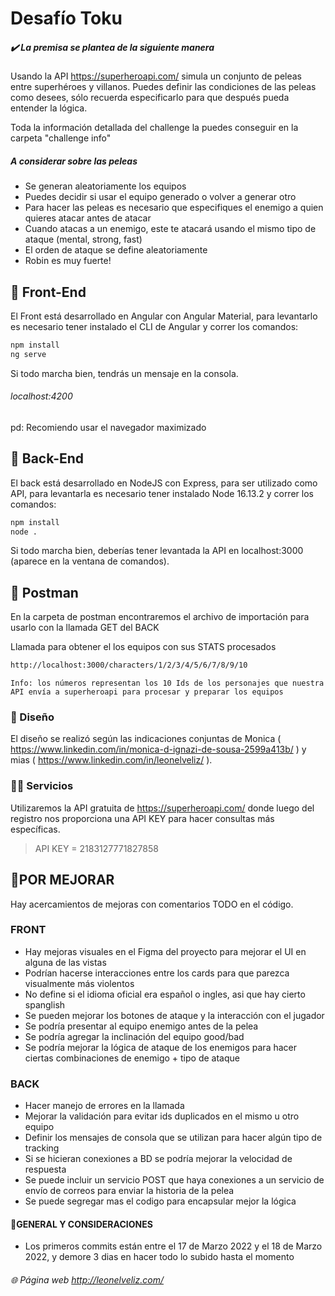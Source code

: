 # Desafío Toku
##### ✔️  La premisa se plantea de la siguiente manera

Usando la API https://superheroapi.com/ simula un conjunto de peleas entre superhéroes y villanos. Puedes definir las condiciones de las peleas como desees, sólo recuerda especificarlo para que después pueda entender la lógica.

Toda la información detallada del challenge la puedes conseguir en la carpeta "challenge info"

##### A considerar sobre las peleas
- Se generan aleatoriamente los equipos
- Puedes decidir si usar el equipo generado o volver a generar otro
- Para hacer las peleas es necesario que especifiques el enemigo a quien quieres atacar antes de atacar
- Cuando atacas a un enemigo, este te atacará usando el mismo tipo de ataque (mental, strong, fast)
- El orden de ataque se define aleatoriamente
- Robin es muy fuerte! 

## 🎨 Front-End
El Front está desarrollado en Angular con Angular Material, para levantarlo es necesario tener instalado el CLI de Angular y correr los comandos:
```sh
npm install
ng serve
```
Si todo marcha bien, tendrás un mensaje en la consola.
######  localhost:4200

pd: Recomiendo usar el navegador maximizado
## 🤖 Back-End
El back está desarrollado en NodeJS con Express, para ser utilizado como API, para levantarla es necesario tener instalado Node 16.13.2 y correr los comandos:
```sh
npm install
node .
```
Si todo marcha bien, deberías tener levantada la API en localhost:3000 (aparece en la ventana de comandos).

## 💬 Postman
En la carpeta de postman encontraremos el archivo de importación para usarlo con la llamada GET del BACK

 Llamada para obtener el los equipos con sus STATS procesados
```sh
http://localhost:3000/characters/1/2/3/4/5/6/7/8/9/10
```
`Info: los números representan los 10 Ids de los personajes que nuestra API envía a superheroapi para procesar y preparar los equipos`

### 🍪 Diseño

El diseño se realizó según las indicaciones conjuntas de Monica ( https://www.linkedin.com/in/monica-d-ignazi-de-sousa-2599a413b/ ) y mias ( https://www.linkedin.com/in/leonelveliz/ ).

### 🧑‍🚀 Servicios
Utilizaremos la API gratuita de https://superheroapi.com/ donde luego del registro nos proporciona una API KEY para hacer consultas más específicas.

> API KEY = 2183127771827858

## 💪POR MEJORAR
Hay acercamientos de mejoras con comentarios TODO en el código.
### FRONT
- Hay mejoras visuales en el Figma del proyecto para mejorar el UI en alguna de las vistas
- Podrían hacerse interacciones entre los cards para que parezca visualmente más violentos
- No define si el idioma oficial era español o ingles, asi que hay cierto spanglish
- Se pueden mejorar los botones de ataque y la interacción con el jugador
- Se podría presentar al equipo enemigo antes de la pelea
- Se podría agregar la inclinación del equipo good/bad
- Se podría mejorar la lógica de ataque de los enemigos para hacer ciertas combinaciones de enemigo + tipo de ataque 

### BACK
- Hacer manejo de errores en la llamada
- Mejorar la validación para evitar ids duplicados en el mismo u otro equipo
- Definir los mensajes de consola que se utilizan para hacer algún tipo de tracking
- Si se hicieran conexiones a BD se podría mejorar la velocidad de respuesta
- Se puede incluir un servicio POST que haya conexiones a un servicio de envío de correos para enviar la historia de la pelea
- Se puede segregar mas el codigo para encapsular mejor la lógica

#### 🌟GENERAL Y CONSIDERACIONES
- Los primeros commits están entre el 17 de Marzo 2022 y el 18 de Marzo 2022, y demore 3 dias en hacer todo lo subido hasta el momento


######  🌐 Página web http://leonelveliz.com/

